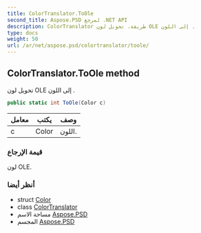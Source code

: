 ```yaml
---
title: ColorTranslator.ToOle
second_title: Aspose.PSD لمرجع .NET API
description: ColorTranslator طريقة. تحويل لون OLE إلى اللون .
type: docs
weight: 50
url: /ar/net/aspose.psd/colortranslator/toole/
---
```

## ColorTranslator.ToOle method

تحويل لون OLE إلى اللون .

```csharp
public static int ToOle(Color c)
```

| معامل | يكتب | وصف |
| --- | --- | --- |
| c | Color | اللون. |

### قيمة الإرجاع

لون OLE.

### أنظر أيضا

* struct [Color](../../color/)
* class [ColorTranslator](../)
* مساحة الاسم [Aspose.PSD](../../colortranslator/)
* المجسم [Aspose.PSD](../../../)


